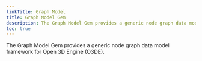 ```yaml
---
linkTitle: Graph Model
title: Graph Model Gem
description: The Graph Model Gem provides a generic node graph data model framework for Open 3D Engine (O3DE).
toc: true
---
```


The Graph Model Gem provides a generic node graph data model framework for Open 3D Engine (O3DE).
